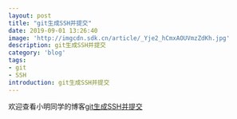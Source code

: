 ```yaml
---
layout: post
title: "git生成SSH并提交"
date: 2019-09-01 13:26:40
image: 'http://imgcdn.sdk.cn/article/_Yje2_hCmxAOUVmzZdKh.jpg'
description: git生成SSH并提交
category: 'blog'
tags:
- git
- SSH
introduction: git生成SSH并提交
---
```


欢迎查看小明同学的博客[git生成SSH并提交](https://victorfengming.github.io/2019/08/github-generate-ssh/)





